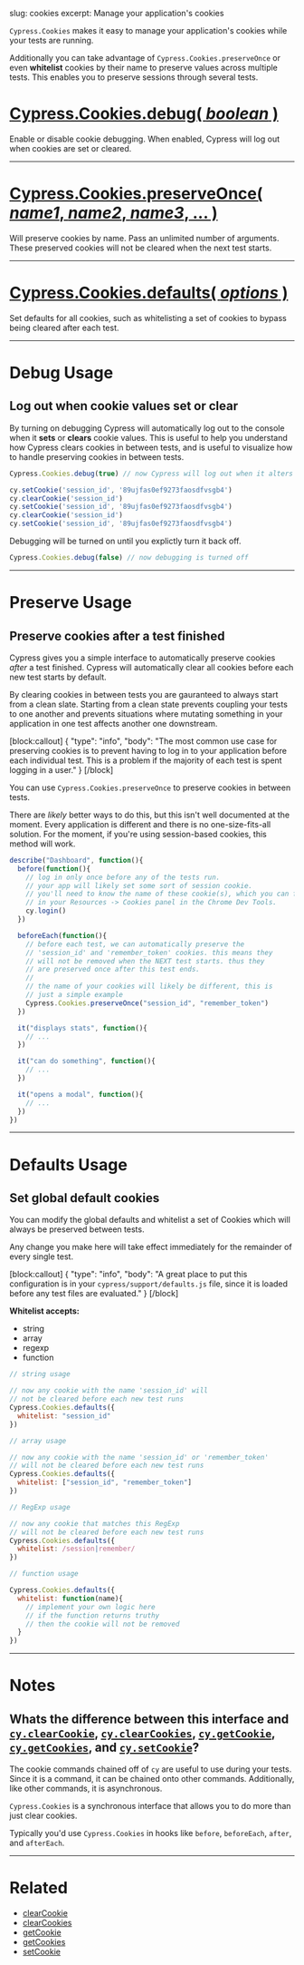 slug: cookies
excerpt: Manage your application's cookies

`Cypress.Cookies` makes it easy to manage your application's cookies while your tests are running.

Additionally you can take advantage of `Cypress.Cookies.preserveOnce` or even **whitelist** cookies by their name to preserve values across multiple tests. This enables you to preserve sessions through several tests.

# [Cypress.Cookies.debug( *boolean* )](#section-debug-usage)

Enable or disable cookie debugging. When enabled, Cypress will log out when cookies are set or cleared.

***

# [Cypress.Cookies.preserveOnce( *name1*, *name2*, *name3*, ... )](#section-preserve-usage)

Will preserve cookies by name. Pass an unlimited number of arguments. These preserved cookies will not be cleared when the next test starts.

***

# [Cypress.Cookies.defaults( *options* )](#section-defaults-usage)

Set defaults for all cookies, such as whitelisting a set of cookies to bypass being cleared after each test.

***

# Debug Usage

## Log out when cookie values set or clear

By turning on debugging Cypress will automatically log out to the console when it **sets** or **clears** cookie values. This is useful to help you understand how Cypress clears cookies in between tests, and is useful to visualize how to handle preserving cookies in between tests.

```javascript
Cypress.Cookies.debug(true) // now Cypress will log out when it alters cookies

cy.setCookie('session_id', '89ujfas0ef9273faosdfvsgb4')
cy.clearCookie('session_id')
cy.setCookie('session_id', '89ujfas0ef9273faosdfvsgb4')
cy.clearCookie('session_id')
cy.setCookie('session_id', '89ujfas0ef9273faosdfvsgb4')
```

Debugging will be turned on until you explictly turn it back off.

```javascript
Cypress.Cookies.debug(false) // now debugging is turned off
```

***

# Preserve Usage

## Preserve cookies after a test finished

Cypress gives you a simple interface to automatically preserve cookies *after* a test finished. Cypress will automatically clear all cookies before each new test starts by default.

By clearing cookies in between tests you are gauranteed to always start from a clean slate. Starting from a clean state prevents coupling your tests to one another and prevents situations where mutating something in your application in one test affects another one downstream.

[block:callout]
{
  "type": "info",
  "body": "The most common use case for preserving cookies is to prevent having to log in to your application before each individual test. This is a problem if the majority of each test is spent logging in a user."
}
[/block]

You can use `Cypress.Cookies.preserveOnce` to preserve cookies in between tests.

There are *likely* better ways to do this, but this isn't well documented at the moment. Every application is different and there is no one-size-fits-all solution. For the moment, if you're using session-based cookies, this method will work.

```javascript
describe("Dashboard", function(){
  before(function(){
    // log in only once before any of the tests run.
    // your app will likely set some sort of session cookie.
    // you'll need to know the name of these cookie(s), which you can find
    // in your Resources -> Cookies panel in the Chrome Dev Tools.
    cy.login()
  })

  beforeEach(function(){
    // before each test, we can automatically preserve the
    // 'session_id' and 'remember_token' cookies. this means they
    // will not be removed when the NEXT test starts. thus they
    // are preserved once after this test ends.
    //
    // the name of your cookies will likely be different, this is
    // just a simple example
    Cypress.Cookies.preserveOnce("session_id", "remember_token")
  })

  it("displays stats", function(){
    // ...
  })

  it("can do something", function(){
    // ...
  })

  it("opens a modal", function(){
    // ...
  })
})
```

***

# Defaults Usage

## Set global default cookies

You can modify the global defaults and whitelist a set of Cookies which will always be preserved between tests.

Any change you make here will take effect immediately for the remainder of every single test.

[block:callout]
{
  "type": "info",
  "body": "A great place to put this configuration is in your `cypress/support/defaults.js` file, since it is loaded before any test files are evaluated."
}
[/block]

**Whitelist accepts:**

- string
- array
- regexp
- function

```javascript
// string usage

// now any cookie with the name 'session_id' will
// not be cleared before each new test runs
Cypress.Cookies.defaults({
  whitelist: "session_id"
})
```

```javascript
// array usage

// now any cookie with the name 'session_id' or 'remember_token'
// will not be cleared before each new test runs
Cypress.Cookies.defaults({
  whitelist: ["session_id", "remember_token"]
})
```

```javascript
// RegExp usage

// now any cookie that matches this RegExp
// will not be cleared before each new test runs
Cypress.Cookies.defaults({
  whitelist: /session|remember/
})
```

```javascript
// function usage

Cypress.Cookies.defaults({
  whitelist: function(name){
    // implement your own logic here
    // if the function returns truthy
    // then the cookie will not be removed
  }
})
```

***

# Notes

## Whats the difference between this interface and [`cy.clearCookie`](https://on.cypress.io/api/clearcookie), [`cy.clearCookies`](https://on.cypress.io/api/clearcookies), [`cy.getCookie`](https://on.cypress.io/api/getcookie), [`cy.getCookies`](https://on.cypress.io/api/getcookies), and [`cy.setCookie`](https://on.cypress.io/api/setcookie)?

The cookie commands chained off of `cy` are useful to use during your tests. Since it is a command, it can be chained onto other commands. Additionally, like other commands, it is asynchronous.

`Cypress.Cookies` is a synchronous interface that allows you to do more than just clear cookies.

Typically you'd use `Cypress.Cookies` in hooks like `before`, `beforeEach`, `after`, and `afterEach`.

***

# Related

- [clearCookie](https://on.cypress.io/api/clearcookie)
- [clearCookies](https://on.cypress.io/api/clearcookies)
- [getCookie](https://on.cypress.io/api/getcookie)
- [getCookies](https://on.cypress.io/api/getcookies)
- [setCookie](https://on.cypress.io/api/setcookie)
